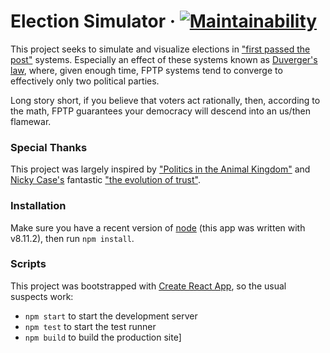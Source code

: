 # Election Simulator &middot; [![Maintainability](https://api.codeclimate.com/v1/badges/ed8894963efe64454509/maintainability)](https://codeclimate.com/github/timhaley94/election_simulator/maintainability)

This project seeks to simulate and visualize elections in ["first passed the post"](https://en.wikipedia.org/wiki/First-past-the-post_voting) systems. Especially an effect of these systems known as [Duverger's law](https://en.wikipedia.org/wiki/Duverger's_law), where, given enough time, FPTP systems tend to converge to effectively only two political parties.

Long story short, if you believe that voters act rationally, then, according to the math, FPTP guarantees your democracy will descend into an us/then flamewar.

### Special Thanks
This project was largely inspired by ["Politics in the Animal Kingdom"](https://www.youtube.com/watch?v=s7tWHJfhiyo&list=PL7679C7ACE93A5638) and [Nicky Case's](https://ncase.me/) fantastic ["the evolution of trust"](https://ncase.me/trust/).

### Installation
Make sure you have a recent version of [node](https://nodejs.org/en/) (this app was written with v8.11.2), then run `npm install`.

### Scripts
This project was bootstrapped with [Create React App](https://github.com/facebook/create-react-app),
so the usual suspects work:
- `npm start` to start the development server
- `npm test` to start the test runner
- `npm build` to build the production site]

